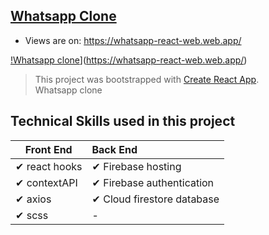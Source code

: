 ## [Whatsapp Clone](https://whatsapp-react-web.web.app/)
- Views are on: https://whatsapp-react-web.web.app/ <br/> 

[!Whatsapp clone](https://firebasestorage.googleapis.com/v0/b/github-c5c88.appspot.com/o/appScreenshot%2Fwhatsapp.png?alt=media&token=afef106e-37e3-443e-97c1-dd064d3ca3d0)](https://whatsapp-react-web.web.app/)
> This project was bootstrapped with [Create React App](https://github.com/facebook/create-react-app).<br/>
Whatsapp clone
## Technical Skills used in this project

| Front End              | Back End |
| ------------------------ | :----------------------------------------------------------- |
| ✔ react hooks                                          |✔ Firebase hosting
| ✔ contextAPI                                           |✔ Firebase authentication
| ✔ axios                                                |✔ Cloud firestore database
| ✔ scss                                                 |-


